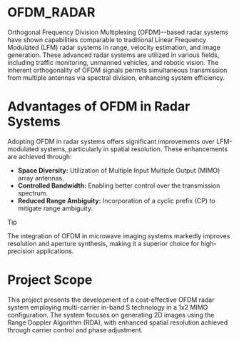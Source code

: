 # OFDM_RADAR

Orthogonal Frequency Division Multiplexing (OFDM)--based radar systems have shown capabilities comparable to traditional Linear Frequency Modulated (LFM) radar systems in range, velocity estimation, and image generation. These advanced radar systems are utilized in various fields, including traffic monitoring, unmanned vehicles, and robotic vision. The inherent orthogonality of OFDM signals 
permits simultaneous transmission from multiple antennas via spectral division, enhancing system efficiency.

# Advantages of OFDM in Radar Systems
Adopting OFDM in radar systems offers significant improvements over LFM-modulated systems, particularly in spatial resolution. These enhancements are achieved through:

* **Space Diversity:** Utilization of Multiple Input Multiple Output (MIMO) array antennas.
* **Controlled Bandwidth:** Enabling better control over the transmission spectrum.
* **Reduced Range Ambiguity:** Incorporation of a cyclic prefix (CP) to mitigate range ambiguity.

> [!TIP]
> The integration of OFDM in microwave imaging systems markedly improves resolution and aperture synthesis, making it a superior choice for high-precision applications.

# Project Scope

This project presents the development of a cost-effective OFDM radar system employing multi-carrier in-band S technology in a 1x2 MIMO configuration. The system focuses on generating 2D images using the Range Doppler Algorithm (RDA), with enhanced spatial resolution achieved through carrier control and phase adjustment.
